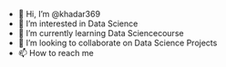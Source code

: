- 👋 Hi, I’m @khadar369
- 👀 I’m interested in Data Science
- 🌱 I’m currently learning Data Sciencecourse
- 💞️ I’m looking to collaborate on Data Science Projects
- 📫 How to reach me 

<!---
khadar369/khadar369 is a ✨ special ✨ repository because its `README.md` (this file) appears on your GitHub profile.
You can click the Preview link to take a look at your changes.
--->
